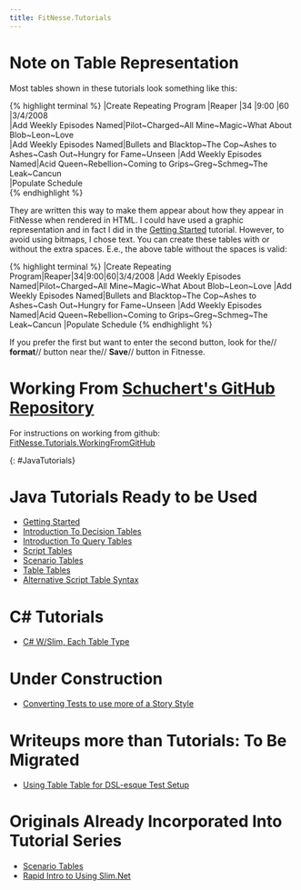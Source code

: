 ```yaml
---
title: FitNesse.Tutorials
---
```

# Note on Table Representation

Most tables shown in these tutorials look something like this:

{% highlight terminal %}
|Create Repeating Program |Reaper             |34     |9:00          |60    |3/4/2008                 
|Add Weekly Episodes Named|Pilot~Charged~All Mine~Magic~What About Blob~Leon~Love                     
|Add Weekly Episodes Named|Bullets and Blacktop~The Cop~Ashes to Ashes~Cash Out~Hungry for Fame~Unseen
|Add Weekly Episodes Named|Acid Queen~Rebellion~Coming to Grips~Greg~Schmeg~The Leak~Cancun           
|Populate Schedule                                                                                    
{% endhighlight %}

They are written this way to make them appear about how they appear in FitNesse when rendered in HTML. I could have used a graphic representation and in fact I did in the [Getting Started](FitNesse.Tutorials.0) tutorial. However, to avoid using bitmaps, I chose text. You can create these tables with or without the extra spaces. E.e., the above table without the spaces is valid:

{% highlight terminal %}
|Create Repeating Program|Reaper|34|9:00|60|3/4/2008
|Add Weekly Episodes Named|Pilot~Charged~All Mine~Magic~What About Blob~Leon~Love
|Add Weekly Episodes Named|Bullets and Blacktop~The Cop~Ashes to Ashes~Cash Out~Hungry for Fame~Unseen
|Add Weekly Episodes Named|Acid Queen~Rebellion~Coming to Grips~Greg~Schmeg~The Leak~Cancun
|Populate Schedule
{% endhighlight %}

If you prefer the first but want to enter the second button, look for the// **format**// button near the// **Save**// button in Fitnesse.

# Working From [Schuchert's GitHub Repository](http://github.com/schuchert/fitnesse-tutorials/tree/master)
For instructions on working from github: [FitNesse.Tutorials.WorkingFromGitHub](FitNesse.Tutorials.WorkingFromGitHub)

{: #JavaTutorials}

# Java Tutorials Ready to be Used

* [Getting Started](FitNesse.Tutorials.0) 
* [Introduction To Decision Tables](FitNesse.Tutorials.1) 
* [Introduction To Query Tables](FitNesse.Tutorials.2) 
* [Script Tables](FitNesse.Tutorials.ScriptTables) 
* [Scenario Tables](FitNesse.Tutorials.ScenarioTables) 
* [Table Tables](FitNesse.Tutorials.TableTables) 
* [Alternative Script Table Syntax](FitNesse.Tutorials.AlternativeScriptTableSyntax) 

# C# Tutorials
* [C# W/Slim, Each Table Type](FitNesse.Tutorials.CSharp.Slim.EachTable) 

# Under Construction
* [Converting Tests to use more of a Story Style](FitNesse.Tutorials.ConvertingToStoryStyle) 

# Writeups more than Tutorials: To Be Migrated
* [Using Table Table for DSL-esque Test Setup](AcceptanceTesting.FitNesse.TableTableExample) 

# Originals Already Incorporated Into Tutorial Series
* [Scenario Tables](FitNesse.Tutorials.ScenarioTables) 
* [Rapid Intro to Using Slim.Net](AcceptanceTesting.UsingSlimDotNetInFitNesse) 
